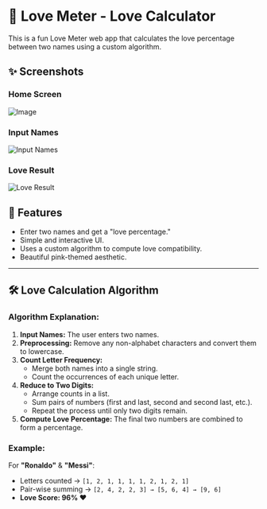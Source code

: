 # 💖 Love Meter - Love Calculator

This is a fun Love Meter web app that calculates the love percentage between two names using a custom algorithm.

## ✨ Screenshots

### Home Screen
![Image](https://github.com/user-attachments/assets/7837690a-ad3f-48e4-8676-5a574a541896)

### Input Names
![Input Names](![image](https://github.com/user-attachments/assets/488e61d9-7353-49b9-baaa-00020730ddd1)
)

### Love Result
![Love Result](![image](https://github.com/user-attachments/assets/b88fa79d-5dce-4140-bef4-c4165550b02b)
)


## 🚀 Features

- Enter two names and get a "love percentage."
- Simple and interactive UI.
- Uses a custom algorithm to compute love compatibility.
- Beautiful pink-themed aesthetic.

---

## 🛠️ Love Calculation Algorithm

### Algorithm Explanation:

1. **Input Names:** The user enters two names.
2. **Preprocessing:** Remove any non-alphabet characters and convert them to lowercase.
3. **Count Letter Frequency:**
   - Merge both names into a single string.
   - Count the occurrences of each unique letter.
4. **Reduce to Two Digits:**
   - Arrange counts in a list.
   - Sum pairs of numbers (first and last, second and second last, etc.).
   - Repeat the process until only two digits remain.
5. **Compute Love Percentage:** The final two numbers are combined to form a percentage.

### Example:
For **"Ronaldo"** & **"Messi"**:
- Letters counted → `[1, 2, 1, 1, 1, 1, 2, 1, 2, 1]`
- Pair-wise summing → `[2, 4, 2, 2, 3] → [5, 6, 4] → [9, 6]`
- **Love Score: 96% ❤️**
